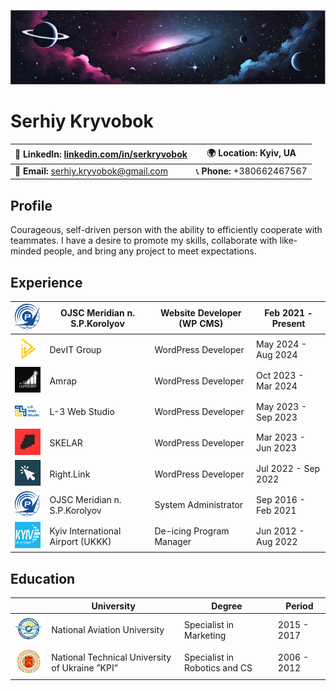 ![GitHub Banner](images/git-readme-banner.png)

# Serhiy Kryvobok

| 🔗 **LinkedIn:** [linkedin.com/in/serkryvobok](https://www.linkedin.com/in/serkryvobok) | 🌍 **Location:** Kyiv, UA |
|---------------------------------------------------------------------------------------|--------------------------|
| 📧 **Email:** [serhiy.kryvobok@gmail.com](mailto:serhiy.kryvobok@gmail.com) | 📞 **Phone:** +380662467567 |

## Profile
Courageous, self-driven person with the ability to efficiently cooperate with teammates. I have a desire to promote my skills, collaborate with like-minded people, and bring any project to meet expectations.

## Experience

|![Mer Img](images/mer.png)| OJSC Meridian n. S.P.Korolyov  | Website Developer (WP CMS) | Feb 2021 - Present |
|--------------------------|--------------------------------|----------------------------|--------------------|
|![Mer Img](images/devt.png)| DevIT Group            | WordPress Developer            | May 2024 - Aug 2024 |
|![Mer Img](images/amrap.png)| Amrap             | WordPress Developer            | Oct 2023 - Mar 2024 |
|![Mer Img](images/l3.png)| L-3 Web Studio             | WordPress Developer            | May 2023 - Sep 2023 |
|![Mer Img](images/skelar.png)| SKELAR             | WordPress Developer            | Mar 2023 - Jun 2023 |
|![Mer Img](images/rl.png)| Right.Link             | WordPress Developer            | Jul 2022 - Sep 2022 |
|![Mer Img](images/mer.png)| OJSC Meridian n. S.P.Korolyov             | System Administrator            | Sep 2016 - Feb 2021 |
|![Mer Img](images/kyiv.png)| Kyiv International Airport (UKKK)             | De-icing Program Manager            | Jun 2012 - Aug 2022 |

## Education

|                          | University                             | Degree                              | Period |
|--------------------------|----------------------------------------|-------------------------------------|--------|
|![Mer Img](images/nau.png)| National Aviation University         |  Specialist in Marketing | 2015 - 2017 |
|![Mer Img](images/kpi.png)| National Technical University of Ukraine ”KPI”   | Specialist in Robotics and CS | 2006 - 2012 |

<!--
**SerhiyKryvobok/SerhiyKryvobok** is a ✨ _special_ ✨ repository because its `README.md` (this file) appears on your GitHub profile.
-->
